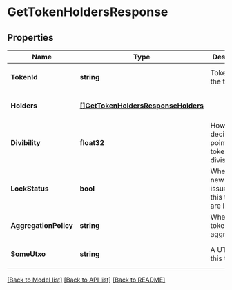 # GetTokenHoldersResponse

## Properties
Name | Type | Description | Notes
------------ | ------------- | ------------- | -------------
**TokenId** | **string** | TokenId of the token | [optional] [default to null]
**Holders** | [**[]GetTokenHoldersResponseHolders**](getTokenHoldersResponse_holders.md) |  | [optional] [default to null]
**Divibility** | **float32** | How many decimal points the token is divisble to | [optional] [default to null]
**LockStatus** | **bool** | Whether new issuances of this token are locked | [optional] [default to null]
**AggregationPolicy** | **string** | Whether the tokesn are aggregatable | [optional] [default to null]
**SomeUtxo** | **string** | A UTXO of this token | [optional] [default to null]

[[Back to Model list]](../README.md#documentation-for-models) [[Back to API list]](../README.md#documentation-for-api-endpoints) [[Back to README]](../README.md)


